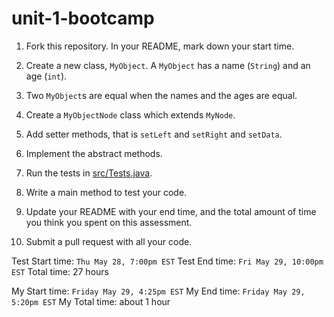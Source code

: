 # unit-1-bootcamp

1. Fork this repository. In your README, mark down your start time.

2. Create a new class, `MyObject`. A `MyObject` has a name (`String`) and an age (`int`).

3. Two `MyObject`s are equal when the names and the ages are equal.

4. Create a `MyObjectNode` class which extends `MyNode`.

5. Add setter methods, that is `setLeft` and `setRight` and `setData`.

6. Implement the abstract methods.

7. Run the tests in [src/Tests.java](src/Tests.java).

8. Write a main method to test your code.

9. Update your README with your end time, and the total amount of time you think you spent on this assessment.

10. Submit a pull request with all your code.


Test Start time: `Thu May 28, 7:00pm EST`
Test End time: `Fri May 29, 10:00pm EST`
Total time: 27 hours

My Start time: `Friday May 29, 4:25pm EST`
My End time: `Friday May 29, 5:20pm EST`
My Total time: about 1 hour